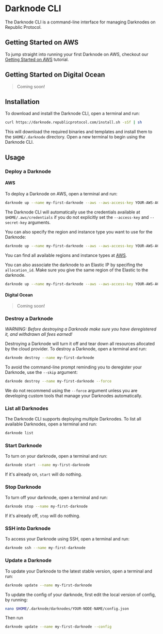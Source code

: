 # Darknode CLI

The Darknode CLI is a command-line interface for managing Darknodes on Republic Protocol.

## Getting Started on AWS

To jump straight into running your first Darknode on AWS, checkout our [Getting Started on AWS](./docs/getting-started-on-aws.md) tutorial.

## Getting Started on Digital Ocean

> Coming soon!

## Installation

To download and install the Darknode CLI, open a terminal and run:

```sh
curl https://darknode.republicprotocol.com/install.sh -sSf | sh
```

This will download the required binaries and templates and install them to the `$HOME/.darknode` directory. Open a new terminal to begin using the Darknode CLI.

## Usage 

### Deploy a Darknode

#### AWS

To deploy a Darknode on AWS, open a terminal and run:

```sh
darknode up --name my-first-darknode --aws --aws-access-key YOUR-AWS-ACCESS-KEY --aws-secret-key YOUR-AWS-SECRET-KEY
``` 

The Darknode CLI will automatically use the credentials available at `$HOME/.aws/credentials` if you do not explicitly set the `--access-key` and `--secret-key` arguments.

You can also specify the region and instance type you want to use for the Darknode:

```sh
darknode up --name my-first-darknode --aws --aws-access-key YOUR-AWS-ACCESS-KEY --aws-secret-key YOUR-AWS-SECRET-KEY --aws-region eu-west-1 --aws-instance t2.small
``` 

You can find all available regions and instance types at [AWS](https://docs.aws.amazon.com/AmazonRDS/latest/UserGuide/Concepts.RegionsAndAvailabilityZones.html).

You can also associate the darknode to an Elastic IP by specifing the `allocation_id`. 
Make sure you give the same region of the Elastic to the darknode. 

```sh
darknode up --name my-first-darknode --aws --aws-access-key YOUR-AWS-ACCESS-KEY --aws-secret-key YOUR-AWS-SECRET-KEY --aws-region same-region-as-EIP
``` 

#### Digital Ocean

> Coming soon!

### Destroy a Darknode

_WARNING: Before destroying a Darknode make sure you have deregistered it, and withdrawn all fees earned!_

Destroying a Darknode will turn it off and tear down all resources allocated by the cloud provider. To destroy a Darknode, open a terminal and run:

```sh
darknode destroy --name my-first-darknode
``` 

To avoid the command-line prompt reminding you to deregister your Darknode, use the `--skip` argument: 

```sh
darknode destroy --name my-first-darknode --force
```

We do not recommend using the `--force` argument unless you are developing custom tools that manage your Darknodes automatically.

### List all Darknodes

The Darknode CLI supports deploying multiple Darknodes. To list all available Darknodes, open a terminal and run:

```sh
darknode list
```

### Start Darknode

To turn on your darknode, open a terminal and run: 

```sh
darknode start --name my-first-darknode
``` 

If it's already on, `start` will do nothing.

### Stop Darknode

To turn off your darknode, open a terminal and run: 

```sh
darknode stop --name my-first-darknode
``` 

If it's already off, `stop` will do nothing.

### SSH into Darknode

To access your Darknode using SSH, open a terminal and run:

```sh
darknode ssh --name my-first-darknode
``` 

### Update a Darknode

To update your Darknode to the latest stable version, open a terminal and run:

```sh
darknode update --name my-first-darknode
``` 

To update the config of your darknode, first edit the local version of config, by running:

```sh
nano $HOME/.darknode/darknodes/YOUR-NODE-NAME/config.json
``` 

Then run 

```sh
darknode update --name my-first-darknode --config
``` 
